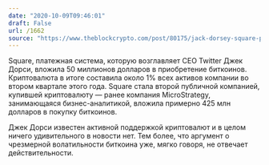 ```yaml
---
date: "2020-10-09T09:46:01"
draft: False
url: /1662
source: "https://www.theblockcrypto.com/post/80175/jack-dorsey-square-purchases-50-million-worth-of-bitcoin"
---
```


Square, платежная система, которую возглавляет CEO Twitter Джек Дорси, вложила 50 миллионов долларов в приобретение биткоинов. Криптовалюта в итоге составила около 1% всех активов компании во втором квартале этого года. Square стала второй публичной компанией, купившей криптовалюту — ранее компания MicroStrategy, занимающаяся бизнес-аналитикой, вложила примерно 425 млн долларов в покупку биткоинов.

Джек Дорси известен активной поддержкой криптовалют и в целом ничего удивительного в новости нет. Тем более, что аргумент о чрезмерной волатильности биткоина уже, мягко говоря, не отвечает действительности.

